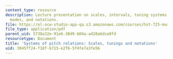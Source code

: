 ```yaml
---
content_type: resource
description: Lecture presentation on scales, intervals, tuning systems, harmony, music,
  modes, and notations.
file: https://ol-ocw-studio-app-qa.s3.amazonaws.com/courses/hst-725-music-perception-and-cognition-spring-2009/3045ff24f18fb715e2f65f4fe7a3fe56_MITHST_725S09_lec09_scales.pdf
file_type: application/pdf
parent_uid: 5738a32e-91e6-38d9-b04a-a428a6dce0fd
resourcetype: Document
title: 'Systems of pitch relations: Scales, tunings and notations'
uid: 3045ff24-f18f-b715-e2f6-5f4fe7a3fe56
---
```

